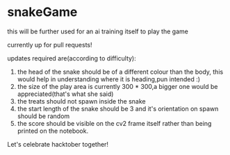 # snakeGame
this will be further used for an ai training itself to play the game

currently up for pull requests!

updates required are(according to difficulty):
  1) the head of the snake should be of a different colour than the body, this would help in understanding where it is heading,pun intended :)
  2) the size of the play area is currently 300 * 300,a bigger one would be appreciated(that's what she said)
  3) the treats should not spawn inside the snake
  4) the start length of the snake should be 3 and it's orientation on spawn should be random
  5) the score should be visible on the cv2 frame itself rather than being printed on the notebook.
  
Let's celebrate hacktober together!
